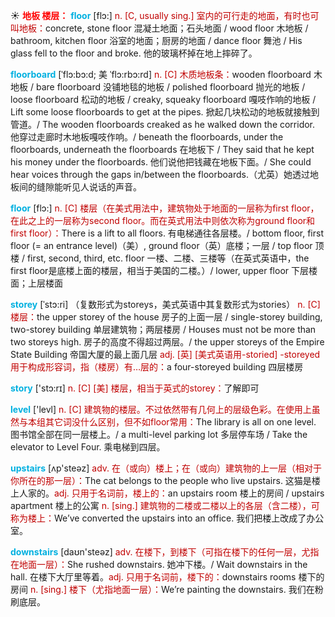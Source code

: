 ☀ <font color="red">**地板 楼层：**</font>
<font color="sky blue">**floor**</font> [flɔ:] 
<font color="#c00000">n. [C, usually sing.] 室内的可行走的地面，有时也可叫地板：</font>concrete, stone floor 混凝土地面；石头地面 / wood floor 木地板 / bathroom, kitchen floor 浴室的地面；厨房的地面 / dance floor 舞池 / His glass fell to the floor and broke. 他的玻璃杯掉在地上摔碎了。
           
<font color="sky blue">**floorboard**</font> [ˈflɔ:bɔ:d; 美 ˈflɔ:rbɔ:rd]
<font color="#c00000">n. [C] 木质地板条：</font>wooden floorboard 木地板 / bare floorboard 没铺地毯的地板 / polished floorboard 抛光的地板 / loose floorboard 松动的地板 / creaky, squeaky floorboard 嘎吱作响的地板 / Lift some loose floorboards to get at the pipes. 掀起几块松动的地板就接触到管道。/ The wooden floorboards creaked as he walked down the corridor. 他穿过走廊时木地板嘎吱作响。/ beneath the floorboards, under the floorboards, underneath the floorboards 在地板下 / They said that he kept his money under the floorboards. 他们说他把钱藏在地板下面。/ She could hear voices through the gaps in/between the floorboards.（尤英）她透过地板间的缝隙能听见人说话的声音。

<font color="sky blue">**floor**</font> [flɔ:] 
<font color="#c00000">n. [C] 楼层（在美式用法中，建筑物处于地面的一层称为first floor，在此之上的一层称为second floor。而在英式用法中则依次称为ground floor和first floor）：</font>There is a lift to all floors. 有电梯通往各层楼。/ bottom floor, first floor (= an entrance level)（美）, ground floor（英）底楼；一层 / top floor 顶楼 / first, second, third, etc. floor 一楼、二楼、三楼等（在英式英语中，the first floor是底楼上面的楼层，相当于美国的二楼。）/ lower, upper floor 下层楼面；上层楼面
           
<font color="sky blue">**storey**</font> [ˈstɔ:ri]
（复数形式为storeys，美式英语中其复数形式为stories）
<font color="#c00000">n. [C] 楼层：</font>the upper storey of the house 房子的上面一层 / single-storey building, two-storey building 单层建筑物；两层楼房 / Houses must not be more than two storeys high. 房子的高度不得超过两层。/ the upper storeys of the Empire State Building 帝国大厦的最上面几层 <font color="#c00000">adj. [英] [美式英语用-storied] -storeyed 用于构成形容词，指（楼房）有…层的：</font>a four-storeyed building 四层楼房

<font color="sky blue">**story**</font> ['stɔ:rɪ] 
<font color="#c00000">n. [C] [美] 楼层，相当于英式的storey：</font>了解即可

<font color="sky blue">**level**</font> ['levl] 
<font color="#c00000">n. [C] 建筑物的楼层。不过依然带有几何上的层级色彩。在使用上虽然与本组其它词没什么区别，但不如floor常用：</font>The library is all on one level. 图书馆全部在同一层楼上。/ a multi-level parking lot 多层停车场 / Take the elevator to Level Four. 乘电梯到四层。

<font color="sky blue">**upstairs**</font> [ʌp'steəz] 
<font color="#c00000">adv. 在（或向）楼上；在（或向）建筑物的上一层（相对于你所在的那一层）：</font>The cat belongs to the people who live upstairs. 这猫是楼上人家的。<font color="#c00000">adj. 只用于名词前，楼上的：</font>an upstairs room 楼上的房间 / upstairs apartment 楼上的公寓 <font color="#c00000">n. [sing.] 建筑物的二楼或二楼以上的各层（含二楼），可称为楼上：</font>We’ve converted the upstairs into an office. 我们把楼上改成了办公室。

<font color="sky blue">**downstairs**</font> [daʊn'steəz] 
<font color="#c00000">adv. 在楼下，到楼下（可指在楼下的任何一层，尤指在地面一层）：</font>She rushed downstairs. 她冲下楼。/ Wait downstairs in the hall. 在楼下大厅里等着。<font color="#c00000">adj. 只用于名词前，楼下的：</font>downstairs rooms 楼下的房间 <font color="#c00000">n. [sing.] 楼下（尤指地面一层）：</font>We’re painting the downstairs. 我们在粉刷底层。

